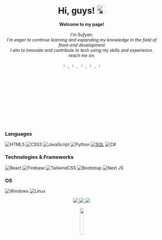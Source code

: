 <h1 align="center">Hi, guys! <img src="https://github.com/wervlad/wervlad/assets/24524555/766d336d-b87d-44ba-807c-c51de2bc6b4d" width="28px" alt="👋"></h1>

<p align="center">
    <b>Welcome to my page!</b><br><br>
    <i>
        I'm Sufyan.<br>
         I'm eager to continue learning and expanding my knowledge in the field of front-end development<br>
        I aim to innovate and contribute to tech using my skills and experience.<br>
        reach me on:
        <br>
    </i><br>
  <a href="mailto:sufianb.contact@gmail.com">
    <img src="https://img.icons8.com/fluent/48/000000/gmail.png" width="5%"/>
  </a>
  <a href="https://www.linkedin.com/in/sufyancs">
    <img src="https://img.icons8.com/color/48/000000/linkedin.png" width="5%"/>
  </a>
<a href="https://my-portfolio-sufyancs.vercel.app">
  <img src="https://img.icons8.com/color/48/000000/domain.png" width="5%"/>
</a>
  <a href="https://www.instagram.com/becoder.official/">
    <img src="https://img.icons8.com/color/48/000000/instagram-new.png" width="5%"/>
  </a>
<a href="https://discordapp.com/users/your-username">
  <img src="https://img.icons8.com/color/48/000000/discord-logo.png" width="5%"/>
</a>

</p>

### Languages
![HTML5](https://img.shields.io/badge/html5-%23E34F26.svg?style=for-the-badge&logo=html5&logoColor=white)
![CSS3](https://img.shields.io/badge/css3-%231572B6.svg?style=for-the-badge&logo=css3&logoColor=white)
![JavaScript](https://img.shields.io/badge/javascript-%23323330.svg?style=for-the-badge&logo=javascript&logoColor=%23F7DF1E)
![Python](https://img.shields.io/badge/python-3670A0?style=for-the-badge&logo=python&logoColor=ffdd54)
[![SQL](https://img.shields.io/badge/sql-black?style=for-the-badge&logo=mysql)](https://github.com/sufyancs)
![C#](https://img.shields.io/badge/c%23-%23239120.svg?style=for-the-badge&logo=c-sharp&logoColor=white)

### Technologies & Frameworks
![React](https://img.shields.io/badge/react-%2320232a.svg?style=for-the-badge&logo=react&logoColor=%2361DAFB)
![Firebase](https://img.shields.io/badge/firebase-%23039BE5.svg?style=for-the-badge&logo=firebase)
![TailwindCSS](https://img.shields.io/badge/tailwindcss-%2338B2AC.svg?style=for-the-badge&logo=tailwind-css&logoColor=white)
![Bootstrap](https://img.shields.io/badge/bootstrap-%238511FA.svg?style=for-the-badge&logo=bootstrap&logoColor=white)
![Next JS](https://img.shields.io/badge/Next-black?style=for-the-badge&logo=next.js&logoColor=white)


### OS
![Windows](https://img.shields.io/badge/Windows-0078D6?style=for-the-badge&logo=windows&logoColor=white)
![Linux](https://img.shields.io/badge/Linux-FCC624?style=for-the-badge&logo=linux&logoColor=black)
<p align="center">
  <a href="https://github.com/sufyancs">
    <img src="http://github-profile-summary-cards.vercel.app/api/cards/profile-details?username=sufyancs&theme=transparent" />
  </a>
  <a href="https://github.com/sufyancs">
    <img src="https://github-readme-streak-stats.herokuapp.com/?user=sufyancs&hide_border=true&card_width=338&theme=transparent" />
  </a>
  <a href="https://github.com/sufyancs">
    <img src="http://github-profile-summary-cards.vercel.app/api/cards/stats?username=sufyancs&theme=transparent" />
  </a>


</p>

<p align="center">
  <a href="https://github.com/sufyancs">
    <img src="https://komarev.com/ghpvc/?username=sufyancs&color=blue&style=flat)" width="15%"/>
  </a>
</p>
<!--

- 🔭 I’m currently working on ...
- 🌱 I’m currently learning ...
- 👯 I’m looking to collaborate on ...
- 🤔 I’m looking for help with ...
- 💬 Ask me about ...
- 📫 How to reach me: ...
- 😄 Pronouns: ...
- ⚡ Fun fact: ...
-->
